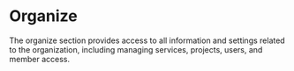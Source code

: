 # Organize
The organize section provides access to all information and settings related to the organization, including managing services, projects, users, and member access.

